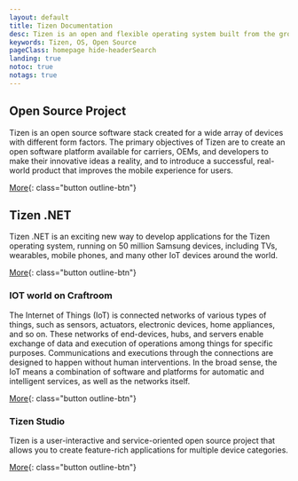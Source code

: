 ```yaml
---
layout: default
title: Tizen Documentation
desc: Tizen is an open and flexible operating system built from the ground up to address the needs of all stakeholders of the mobile and connected device ecosystem, including device manufacturers, mobile operators, application developers and independent software vendors (ISVs).
keywords: Tizen, OS, Open Source
pageClass: homepage hide-headerSearch
landing: true
notoc: true
notags: true
---
```




<div class="row">
<div markdown="1" class="col-xs-12 col-sm-12 col-md-12 col-lg-6 block">

## Open Source Project

Tizen is an open source software stack created for a wide array of devices with different form factors. The primary objectives of Tizen are to create an open software platform available for carriers, OEMs, and developers to make their innovative ideas a reality, and to introduce a successful, real-world product that improves the mobile experience for users.

[More](platform/developing/installing){: class="button outline-btn"}

</div>
<div markdown="1" class="col-xs-12 col-sm-12 col-md-12 col-lg-6 block">

## Tizen .NET

Tizen .NET is an exciting new way to develop applications for the Tizen operating system, running on 50 million Samsung devices, including TVs, wearables, mobile phones, and many other IoT devices around the world.

[More](application/dotnet/index){: class="button outline-btn"}

</div>
</div>


<div class="row">
<div markdown="1" class="col-xs-12 col-sm-12 col-md-12 col-lg-6 block">

### IOT world on Craftroom

The Internet of Things (IoT) is connected networks of various types of things, such as sensors, actuators, electronic devices, home appliances, and so on. These networks of end-devices, hubs, and servers enable exchange of data and execution of operations among things for specific purposes. Communications and executions through the connections are designed to happen without human interventions. In the broad sense, the IoT means a combination of software and platforms for automatic and intelligent services, as well as the networks itself.

[More](iot/index){: class="button outline-btn"}

</div>
<div markdown="1" class="col-xs-12 col-sm-12 col-md-12 col-lg-6 block">

### Tizen Studio

Tizen is a user-interactive and service-oriented open source project that allows you to create feature-rich applications for multiple device categories.

[More](tizenstudio/index){: class="button outline-btn"}

</div>
</div><!-- end row -->
